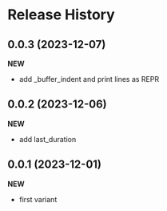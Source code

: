 Release History
===============

0.0.3 (2023-12-07)
-------------------
**NEW**
- add _buffer_indent and print lines as REPR

0.0.2 (2023-12-06)
-------------------
**NEW**
- add last_duration

0.0.1 (2023-12-01)
-------------------
**NEW**
- first variant

